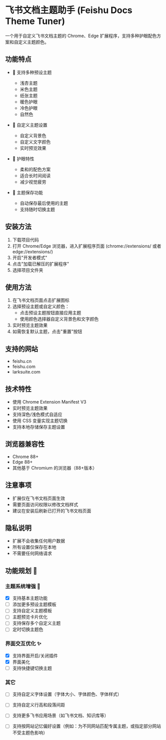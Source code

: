 # 飞书文档主题助手 (Feishu Docs Theme Tuner)

一个用于自定义飞书文档主题的 Chrome、Edge 扩展程序，支持多种护眼配色方案和自定义主题颜色。

## 功能特点

- 📝 支持多种预设主题
  - 浅杏主题
  - 米色主题
  - 纸张主题
  - 暖色护眼
  - 冷色护眼
  - 自然色

- 🎨 自定义主题设置
  - 自定义背景色
  - 自定义文字颜色
  - 实时预览效果

- 👀 护眼特性
  - 柔和的配色方案
  - 适合长时间阅读
  - 减少视觉疲劳

- 💾 主题保存功能
  - 自动保存最后使用的主题
  - 支持随时切换主题

## 安装方法

1. 下载项目代码
2. 打开 Chrome/Edge 浏览器，进入扩展程序页面 (chrome://extensions/ 或者 edge://extensions/)
3. 开启"开发者模式"
4. 点击"加载已解压的扩展程序"
5. 选择项目文件夹

## 使用方法

1. 在飞书文档页面点击扩展图标
2. 选择预设主题或自定义颜色：
   - 点击预设主题按钮直接应用主题
   - 使用颜色选择器自定义背景色和文字颜色
3. 实时预览主题效果
4. 如需恢复默认主题，点击"重置"按钮

## 支持的网站

- feishu.cn
- feishu.com
- larksuite.com

## 技术特性

- 使用 Chrome Extension Manifest V3
- 实时预览主题效果
- 支持深色/浅色模式自适应
- 使用 CSS 变量实现主题切换
- 支持本地存储保存主题设置

## 浏览器兼容性

- Chrome 88+
- Edge 88+
- 其他基于 Chromium 的浏览器（88+版本）

## 注意事项

- 扩展仅在飞书文档页面生效
- 需要页面访问权限以修改文档样式
- 建议在安装后刷新已打开的飞书文档页面

## 隐私说明

- 扩展不会收集任何用户数据
- 所有设置仅保存在本地
- 不需要任何网络请求

## 功能规划 🚀

### 主题系统增强 🎨
- [x] 支持基本主题功能
- [ ] 添加更多预设主题模板
- [ ] 支持自定义主题模板
- [ ] 主题预览卡片优化
- [ ] 支持保存多个自定义主题
- [ ] 定时切换主题色

### 界面交互优化 ✨
- [x] 支持界面开启/关闭插件
- [x] 界面美化
- [ ] 支持快捷键切换主题

### 其它 
- [ ] 支持自定义字体设置（字体大小、字体颜色、字体样式）
- [ ] 支持自定义行高和段落间距
- [ ] 支持更多飞书应用场景（如飞书文档、知识库等）
- [ ] 支持按网站记忆偏好设置（例如：为不同网站匹配专属主题，或指定部分网站不受主题色影响）


